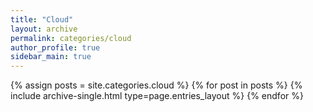 ```yaml
---
title: "Cloud"
layout: archive
permalink: categories/cloud
author_profile: true
sidebar_main: true
---
```


{% assign posts = site.categories.cloud %}
{% for post in posts %} {% include archive-single.html type=page.entries_layout %} {% endfor %}